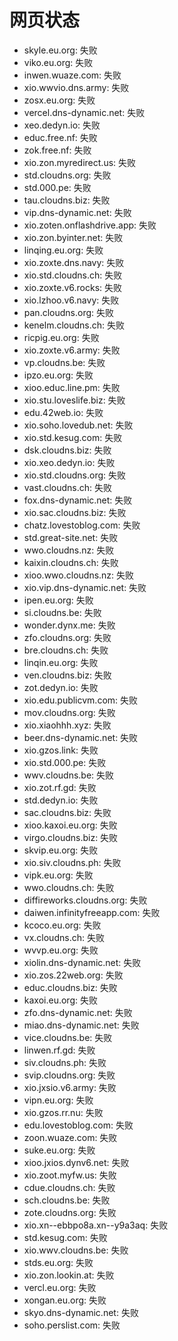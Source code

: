 # 网页状态
- skyle.eu.org: 失败
- viko.eu.org: 失败
- inwen.wuaze.com: 失败
- xio.wwvio.dns.army: 失败
- zosx.eu.org: 失败
- vercel.dns-dynamic.net: 失败
- xeo.dedyn.io: 失败
- educ.free.nf: 失败
- zok.free.nf: 失败
- xio.zon.myredirect.us: 失败
- std.cloudns.org: 失败
- std.000.pe: 失败
- tau.cloudns.biz: 失败
- vip.dns-dynamic.net: 失败
- xio.zoten.onflashdrive.app: 失败
- xio.zon.byinter.net: 失败
- linqing.eu.org: 失败
- xio.zoxte.dns.navy: 失败
- xio.std.cloudns.ch: 失败
- xio.zoxte.v6.rocks: 失败
- xio.lzhoo.v6.navy: 失败
- pan.cloudns.org: 失败
- kenelm.cloudns.ch: 失败
- ricpig.eu.org: 失败
- xio.zoxte.v6.army: 失败
- vp.cloudns.be: 失败
- ipzo.eu.org: 失败
- xioo.educ.line.pm: 失败
- xio.stu.loveslife.biz: 失败
- edu.42web.io: 失败
- xio.soho.lovedub.net: 失败
- xio.std.kesug.com: 失败
- dsk.cloudns.biz: 失败
- xio.xeo.dedyn.io: 失败
- xio.std.cloudns.org: 失败
- vast.cloudns.ch: 失败
- fox.dns-dynamic.net: 失败
- xio.sac.cloudns.biz: 失败
- chatz.lovestoblog.com: 失败
- std.great-site.net: 失败
- wwo.cloudns.nz: 失败
- kaixin.cloudns.ch: 失败
- xioo.wwo.cloudns.nz: 失败
- xio.vip.dns-dynamic.net: 失败
- ipen.eu.org: 失败
- si.cloudns.be: 失败
- wonder.dynx.me: 失败
- zfo.cloudns.org: 失败
- bre.cloudns.ch: 失败
- linqin.eu.org: 失败
- ven.cloudns.biz: 失败
- zot.dedyn.io: 失败
- xio.edu.publicvm.com: 失败
- mov.cloudns.org: 失败
- xio.xiaohhh.xyz: 失败
- beer.dns-dynamic.net: 失败
- xio.gzos.link: 失败
- xio.std.000.pe: 失败
- wwv.cloudns.be: 失败
- xio.zot.rf.gd: 失败
- std.dedyn.io: 失败
- sac.cloudns.biz: 失败
- xioo.kaxoi.eu.org: 失败
- virgo.cloudns.biz: 失败
- skvip.eu.org: 失败
- xio.siv.cloudns.ph: 失败
- vipk.eu.org: 失败
- wwo.cloudns.ch: 失败
- diffireworks.cloudns.org: 失败
- daiwen.infinityfreeapp.com: 失败
- kcoco.eu.org: 失败
- vx.cloudns.ch: 失败
- wvvp.eu.org: 失败
- xiolin.dns-dynamic.net: 失败
- xio.zos.22web.org: 失败
- educ.cloudns.biz: 失败
- kaxoi.eu.org: 失败
- zfo.dns-dynamic.net: 失败
- miao.dns-dynamic.net: 失败
- vice.cloudns.be: 失败
- linwen.rf.gd: 失败
- siv.cloudns.ph: 失败
- svip.cloudns.org: 失败
- xio.jxsio.v6.army: 失败
- vipn.eu.org: 失败
- xio.gzos.rr.nu: 失败
- edu.lovestoblog.com: 失败
- zoon.wuaze.com: 失败
- suke.eu.org: 失败
- xioo.jxios.dynv6.net: 失败
- xio.zoot.myfw.us: 失败
- cdue.cloudns.ch: 失败
- sch.cloudns.be: 失败
- zote.cloudns.org: 失败
- xio.xn--ebbpo8a.xn--y9a3aq: 失败
- std.kesug.com: 失败
- xio.wwv.cloudns.be: 失败
- stds.eu.org: 失败
- xio.zon.lookin.at: 失败
- vercl.eu.org: 失败
- xongan.eu.org: 失败
- skyo.dns-dynamic.net: 失败
- soho.perslist.com: 失败
